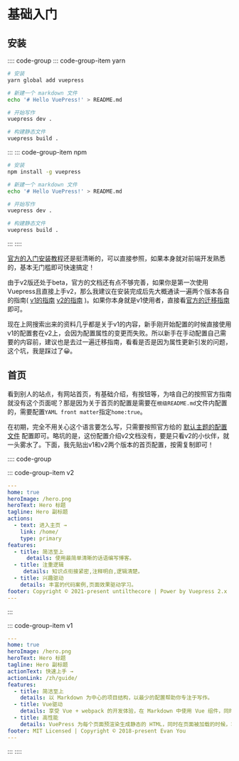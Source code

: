 # 基础入门

## 安装

:::: code-group
::: code-group-item yarn

```bash
# 安装
yarn global add vuepress 

# 新建一个 markdown 文件
echo '# Hello VuePress!' > README.md

# 开始写作
vuepress dev .

# 构建静态文件
vuepress build .
```

:::
::: code-group-item npm

```bash
# 安装
npm install -g vuepress 

# 新建一个 markdown 文件
echo '# Hello VuePress!' > README.md

# 开始写作
vuepress dev .

# 构建静态文件
vuepress build .
```

:::
::::

[官方的入门安装教程](https://v2.vuepress.vuejs.org/zh/guide/getting-started.html)还是挺清晰的，可以直接参照，如果本身就对前端开发熟悉的，基本无门槛即可快速搞定！

由于v2版还处于beta，官方的文档还有点不够完善，如果你是第一次使用Vuepress且直接上手v2，那么我建议在安装完成后先大概通读一遍两个版本各自的指南( [v1的指南](https://vuepress.vuejs.org/zh/guide/getting-started.html) [v2的指南](https://v2.vuepress.vuejs.org/zh/guide/getting-started.html) )。如果你本身就是v1使用者，直接看[官方的迁移指南](https://v2.vuepress.vuejs.org/zh/guide/migration.html)即可。

现在上网搜索出来的资料几乎都是关于v1的内容，新手刚开始配置的时候直接使用v1的配置套在v2上，会因为配置属性的变更而失败。所以新手在手动配置自己需要的内容前，建议也是去过一遍迁移指南，看看是否是因为属性更新引发的问题，这个坑，我是踩过了:grinning:。

## 首页

看到别人的站点，有网站首页，有基础介绍，有按钮等，为啥自己的按照官方指南就没有这个页面呢？那是因为关于首页的配置是需要在`根级README.md`文件内配置的，需要配置`YAML front matter`指定`home:true`。

在初期，完全不用关心这个语言要怎么写，只需要按照官方给的 [默认主题的配置文件](https://vuepress.vuejs.org/zh/theme/default-theme-config.html#%E9%A6%96%E9%A1%B5) 配置即可。略坑的是，这份配置介绍v2文档没有，要是只看v2的小伙伴，就一头雾水了。下面，我先贴出v1和v2两个版本的首页配置，按需复制即可！

:::: code-group

::: code-group-item v2
```yaml
---
home: true
heroImage: /hero.png
heroText: Hero 标题
tagline: Hero 副标题
actions:
  - text: 进入主页 →
    link: /home/
    type: primary
features:
  - title: 简洁至上
      details: 使用最简单清晰的话语编写博客。
  - title: 注重逻辑
     details: 知识点衔接紧密,注释明白,逻辑清楚。
  - title: 兴趣驱动
    details: 丰富的代码案例,页面效果驱动学习。
footer: Copyright © 2021-present untilthecore | Power by Vuepress 2.x
---
```

:::

::: code-group-item v1

```yaml
---
home: true
heroImage: /hero.png
heroText: Hero 标题
tagline: Hero 副标题
actionText: 快速上手 →
actionLink: /zh/guide/
features:
  - title: 简洁至上
    details: 以 Markdown 为中心的项目结构，以最少的配置帮助你专注于写作。
  - title: Vue驱动
    details: 享受 Vue + webpack 的开发体验，在 Markdown 中使用 Vue 组件，同时可以使用 Vue 来开发自定义主题。
  - title: 高性能
    details: VuePress 为每个页面预渲染生成静态的 HTML，同时在页面被加载的时候，将作为 SPA 运行。
footer: MIT Licensed | Copyright © 2018-present Evan You
---
```

:::
::::

